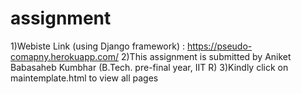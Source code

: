 # assignment

1)Webiste Link (using Django framework) : https://pseudo-comapny.herokuapp.com/ 
2)This assignment is submitted by Aniket Babasaheb Kumbhar (B.Tech. pre-final year, IIT R)
3)Kindly click on maintemplate.html to view all pages

